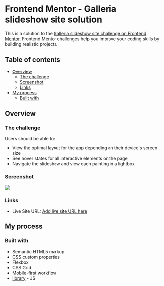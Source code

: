 # Frontend Mentor - Galleria slideshow site solution

This is a solution to the [Galleria slideshow site challenge on Frontend Mentor](https://www.frontendmentor.io/challenges/galleria-slideshow-site-tEA4pwsa6). Frontend Mentor challenges help you improve your coding skills by building realistic projects.

## Table of contents

- [Overview](#overview)
  - [The challenge](#the-challenge)
  - [Screenshot](#screenshot)
  - [Links](#links)
- [My process](#my-process)
  - [Built with](#built-with)

## Overview

### The challenge

Users should be able to:

- View the optimal layout for the app depending on their device's screen size
- See hover states for all interactive elements on the page
- Navigate the slideshow and view each painting in a lightbox

### Screenshot

![](./capture.png)

### Links

- Live Site URL: [Add live site URL here](https://mystifying-bhaskara-a7fb2e.netlify.app/)

## My process

### Built with

- Semantic HTML5 markup
- CSS custom properties
- Flexbox
- CSS Grid
- Mobile-first workflow
- [library](https://javascript.org/) - JS 

